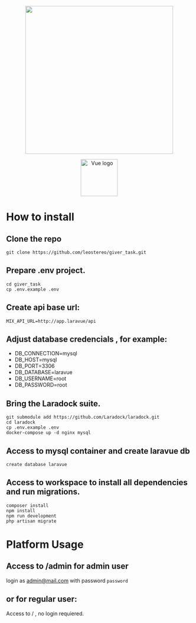 <p align="center"><a href="https://laravel.com" target="_blank"><img src="https://raw.githubusercontent.com/laravel/art/master/logo-lockup/5%20SVG/2%20CMYK/1%20Full%20Color/laravel-logolockup-cmyk-red.svg" width="400"></a></p>

<p align="center"><a href="https://vuejs.org" target="_blank" rel="noopener noreferrer"><img width="100" src="https://vuejs.org/images/logo.png" alt="Vue logo"></a></p>


# How to install
## Clone the repo
```console
git clone https://github.com/leostereo/giver_task.git 
```
## Prepare .env project.
```console
cd giver_task
cp .env.example .env
```
## Create api base url:
```console
MIX_API_URL=http://app.laravue/api
```
## Adjust database credencials , for example:
- DB_CONNECTION=mysql
- DB_HOST=mysql
- DB_PORT=3306
- DB_DATABASE=laravue
- DB_USERNAME=root
- DB_PASSWORD=root

## Bring the Laradock suite.
```console
git submodule add https://github.com/Laradock/laradock.git
cd laradock
cp .env.example .env
docker-compose up -d nginx mysql
```
## Access to mysql container and create laravue db
```console
create database laravue
```
## Access to workspace to install all dependencies and run migrations.
```console
composer install
npm install
npm run development
php artisan migrate
```
# Platform Usage
## Access to /admin for admin user
login as admin@mail.com with password `password`
## or for regular user:
Access to / , no login requiered.
